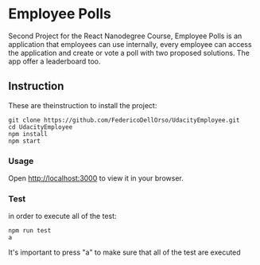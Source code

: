 # Employee Polls

Second Project for the React Nanodegree Course,
Employee Polls is an application that employees can use internally, every employee can access the application and create or vote a poll with two proposed solutions. The app offer a leaderboard too.

## Instruction
These are theinstruction to install the project:
```
git clone https://github.com/FedericoDellOrso/UdacityEmployee.git
cd UdacityEmployee
npm install
npm start
```

### Usage

Open [http://localhost:3000](http://localhost:3000) to view it in your browser.


### Test
in order to execute all of the test:
```
npm run test
a
```
It's important to press "a" to make sure that all of the test are executed
